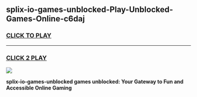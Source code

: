 
## splix-io-games-unblocked-Play-Unblocked-Games-Online-c6daj
<h3>
<a href="https://premium76.site?title=splix-io-games-unblocked&ref=25A">CLICK TO PLAY</a></h3>
<hr>

<h3>
<a href="https://premium76.site?title=splix-io-games-unblocked&ref=25A">CLICK 2 PLAY</a>
  
</h3>

<a href="https://premium76.site?title=splix-io-games-unblocked&ref=25A"><img src="https://clearcache.store/games.png"></a>


**splix-io-games-unblocked games unblocked: Your Gateway to Fun and Accessible Online Gaming**
